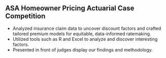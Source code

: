 ## ASA Homeowner Pricing Actuarial Case Competition

 - Analyzed insurance claim data to uncover discount factors and crafted tailored premium models for equitable, data-informed ratemaking.
 - Utilized tools such as R and Excel to analyze and discover interesting factors.
 - Presented in front of judges display our findings and methodology.
